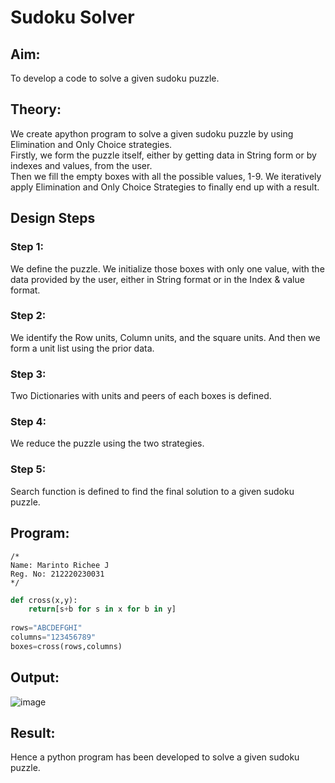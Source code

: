 # Sudoku Solver
## Aim:
To develop a code to solve a given sudoku puzzle.

## Theory:
We create apython program to solve a given sudoku puzzle by using Elimination and Only Choice strategies.<br>
Firstly, we form the puzzle itself, either by getting data in String form or by indexes and values, from the user.<br>
Then we fill the empty boxes with all the possible values, 1-9. We iteratively apply Elimination and Only Choice Strategies to finally end up with a result.

## Design Steps

### Step 1:
We define the puzzle. We initialize those boxes with only one value, with the data provided by the user, either in String format or in the Index & value format.
### Step 2:
We identify the Row units, Column units, and the square units. And then we form a unit list using the prior data. 
### Step 3:
Two Dictionaries with units and peers of each boxes is defined.
### Step 4:
We reduce the puzzle using the two strategies. 
### Step 5:
Search function is defined to find the final solution to a given sudoku puzzle.

## Program:
```
/*
Name: Marinto Richee J
Reg. No: 212220230031
*/
```
```python
def cross(x,y):
    return[s+b for s in x for b in y]
    
rows="ABCDEFGHI"
columns="123456789"
boxes=cross(rows,columns)

```
## Output:
![image](https://user-images.githubusercontent.com/65499285/172666345-c07447c6-7c4e-4db1-8f3e-4cba96d4b750.png)

## Result:
Hence a python program has been developed to solve a given sudoku puzzle.
